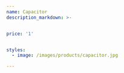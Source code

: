 ```yaml
---
name: Capacitor
description_markdown: >-


price: '1'


styles:
  - image: /images/products/capacitor.jpg

---
```

